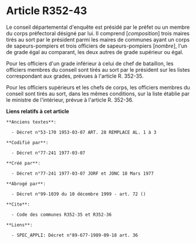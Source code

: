 # Article R352-43

Le conseil départemental d'enquête est présidé par le préfet ou un membre du corps préfectoral désigné par lui. Il comprend
[*composition*] trois maires tirés au sort par le président parmi les maires de communes ayant un corps de sapeurs-pompiers
et trois officiers de sapeurs-pompiers [*nombre*], l'un de grade égal au comparant, les deux autres de grade supérieur ou
égal.

Pour les officiers d'un grade inférieur à celui de chef de bataillon, les officiers membres du conseil sont tirés au sort par
le président sur les listes correspondant aux grades, prévues à l'article R. 352-35.

Pour les officiers supérieurs et les chefs de corps, les officiers membres du conseil sont tirés au sort, dans les mêmes
conditions, sur la liste établie par le ministre de l'intérieur, prévue à l'article R. 352-36.

**Liens relatifs à cet article**

	**Anciens textes**:

	  - Décret n°53-170 1953-03-07 ART. 28 REMPLACE AL. 1 à 3

	**Codifié par**:

	  - Décret n°77-241 1977-03-07

	**Créé par**:

	  - Décret n°77-241 1977-03-07 JORF et JONC 18 Mars 1977

	**Abrogé par**:

	  - Décret n°99-1039 du 10 décembre 1999 - art. 72 ()

	**Cite**:

	  - Code des communes R352-35 et R352-36

	**Liens**:

	  - SPEC_APPLI: Décret n°89-677-1989-09-18 art. 36
